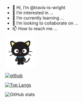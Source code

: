 - 👋 Hi, I’m @travis-is-wright
- 👀 I’m interested in ...
- 🌱 I’m currently learning ...
- 💞️ I’m looking to collaborate on ...
- 📫 How to reach me ...

<img src="https://github.com/travis-is-wright/travis-is-wright/blob/main/chochocat.gif" width='100' height='100'>

[<img src='https://cdn.jsdelivr.net/npm/simple-icons@3.0.1/icons/github.svg' alt='github' height='40'>](https://github.com/travis-is-wright)  

[![Top Langs](https://github-readme-stats.vercel.app/api/top-langs/?username=travis-is-wright)](https://github.com/anuraghazra/github-readme-stats)

![GitHub stats](https://github-readme-stats.vercel.app/api?username=travis-is-wright&show_icons=true)  


